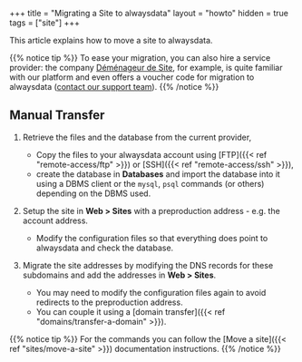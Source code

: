 +++
title = "Migrating a Site to alwaysdata"
layout = "howto"
hidden = true
tags = ["site"]
+++

This article explains how to move a site to alwaysdata.

{{% notice tip %}}
To ease your migration, you can also hire a service provider: the company [Déménageur de Site](https://www.demenageur-site.com), for example, is quite familiar with our platform and even offers a voucher code for migration to alwaysdata ([contact our support team](https://admin.alwaysdata.com/support/add)).
{{% /notice %}}

## Manual Transfer

1.  Retrieve the files and the database from the current provider,
    - Copy the files to your alwaysdata account using [FTP]({{< ref "remote-access/ftp" >}}) or [SSH]({{< ref "remote-access/ssh" >}}),
    - create the database in **Databases** and import the database into it using a DBMS client or the `mysql`, `psql` commands (or others) depending on the DBMS used.

2.  Setup the site in **Web > Sites** with a preproduction address - e.g. the account address.
    - Modify the configuration files so that everything does point to alwaysdata and check the database.

3.  Migrate the site addresses by modifying the DNS records for these subdomains and add the addresses in **Web > Sites**.
    - You may need to modify the configuration files again to avoid redirects to the preproduction address.
    - You can couple it using a [domain transfer]({{< ref "domains/transfer-a-domain" >}}).

{{% notice tip %}}
For the commands you can follow the [Move a site]({{< ref "sites/move-a-site" >}}) documentation instructions.
{{% /notice %}}
